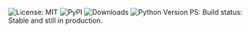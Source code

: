 ![License: MIT](https://img.shields.io/github/license/Unknownuserfrommars/fasthelp)
![PyPI](https://img.shields.io/pypi/v/fasthelp)
![Downloads](https://img.shields.io/pypi/dm/fasthelp)
![Python Version](https://img.shields.io/badge/python-3.9%2B-blue)
PS: Build status: Stable and still in production.
